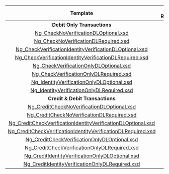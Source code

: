 |                          Template                          | DL  Required  | Verify  [Ng_Check  | Verify  ID  | Certification Terminal ID  |
|:----------------------------------------------------------:|:-------------:|:--------------:|:-----------:|:--------------------------:|
|                 **Debit Only Transactions**                  |               |                |             |                            |
| [Ng_CheckNoVerificationDLOptional.xsd](Ng_CheckNoVerificationDLOptional.xsd)                          |               |                |             |            2010            |
| [Ng_CheckNoVerificationDLRequired.xsd](Ng_CheckNoVerificationDLRequired.xsd)                          |       X       |                |             |            2011            |
| [Ng_CheckVerificationIdentityVerificationDLOptional.xsd](Ng_CheckVerificationIdentityVerificationDLOptional.xsd)        |               |       X        |      X      |            2012            |
| [Ng_CheckVerificationIdentityVerificationDLRequired.xsd](Ng_CheckVerificationIdentityVerificationDLRequired.xsd)        |       X       |       X        |      X      |            2013            |
| [Ng_CheckVerificationOnlyDLOptional.xsd](Ng_CheckVerificationOnlyDLOptional.xsd)                        |               |       X        |             |            2014            |
| [Ng_CheckVerificationOnlyDLRequired.xsd](Ng_CheckVerificationOnlyDLRequired.xsd)                        |       X       |       X        |             |            2015            |
| [Ng_IdentityVerificationOnlyDLOptional.xsd](Ng_IdentityVerificationOnlyDLOptional.xsd)                     |               |                |      X      |            2016            |
| [Ng_IdentityVerificationOnlyDLRequired.xsd](Ng_IdentityVerificationOnlyDLRequired.xsd)                     |       X       |                |      X      |            2017            |
|               **Credit & Debit Transactions**                |               |                |             |                            |
| [Ng_CreditCheckNoVerificationDLOptional.xsd](Ng_CreditCheckNoVerificationDLOptional.xsd)                    |               |                |             |            2810            |
| [Ng_CreditCheckNoVerificationDLRequired.xsd](Ng_CreditCheckNoVerificationDLRequired.xsd)                    |       X       |                |             |            2811            |
| [Ng_CreditCheckVerificationIdentityVerificationDLOptional.xsd](Ng_CreditCheckVerificationIdentityVerificationDLOptional.xsd)  |               |       X        |      X      |            2812            |
| [Ng_CreditCheckVerificationIdentityVerificationDLRequired.xsd](Ng_CreditCheckVerificationIdentityVerificationDLRequired.xsd)  |       X       |       X        |      X      |            2813            |
| [Ng_CreditCheckVerificationOnlyDLOptional.xsd](Ng_CreditCheckVerificationOnlyDLOptional.xsd)                  |               |       X        |             |            2814            |
| [Ng_CreditCheckVerificationOnlyDLRequired.xsd](Ng_CreditCheckVerificationOnlyDLRequired.xsd)                  |       X       |       X        |             |            2815            |
| [Ng_CreditIdentityVerificationOnlyDLOptional.xsd](Ng_CreditIdentityVerificationOnlyDLOptional.xsd)               |               |                |      X      |            2816            |
| [Ng_CreditIdentityVerificationOnlyDLRequired.xsd](Ng_CreditIdentityVerificationOnlyDLRequired.xsd)               |       X       |                |      X      |            2817            |
